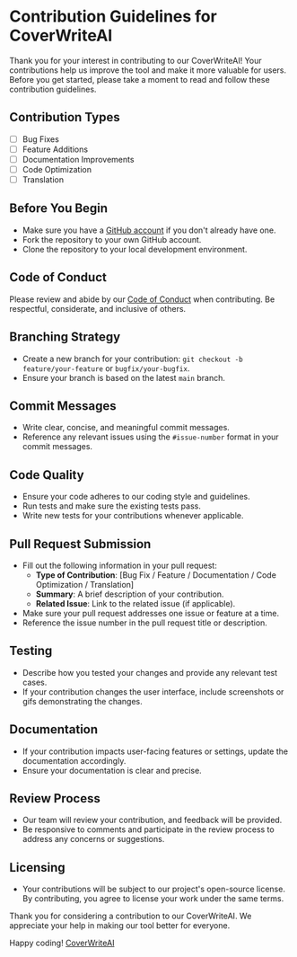# Contribution Guidelines for CoverWriteAI

Thank you for your interest in contributing to our CoverWriteAI! Your contributions help us improve the tool and make it more valuable for users. Before you get started, please take a moment to read and follow these contribution guidelines.

## Contribution Types
- [ ] Bug Fixes
- [ ] Feature Additions
- [ ] Documentation Improvements
- [ ] Code Optimization
- [ ] Translation

## Before You Begin
- Make sure you have a [GitHub account](https://github.com/signup) if you don't already have one.
- Fork the repository to your own GitHub account.
- Clone the repository to your local development environment.

## Code of Conduct
Please review and abide by our [Code of Conduct](link-to-code-of-conduct) when contributing. Be respectful, considerate, and inclusive of others.

## Branching Strategy
- Create a new branch for your contribution: `git checkout -b feature/your-feature` or `bugfix/your-bugfix`.
- Ensure your branch is based on the latest `main` branch.

## Commit Messages
- Write clear, concise, and meaningful commit messages.
- Reference any relevant issues using the `#issue-number` format in your commit messages.

## Code Quality
- Ensure your code adheres to our coding style and guidelines.
- Run tests and make sure the existing tests pass.
- Write new tests for your contributions whenever applicable.

## Pull Request Submission
- Fill out the following information in your pull request:
  - **Type of Contribution**: [Bug Fix / Feature / Documentation / Code Optimization / Translation]
  - **Summary**: A brief description of your contribution.
  - **Related Issue**: Link to the related issue (if applicable).
- Make sure your pull request addresses one issue or feature at a time.
- Reference the issue number in the pull request title or description.

## Testing
- Describe how you tested your changes and provide any relevant test cases.
- If your contribution changes the user interface, include screenshots or gifs demonstrating the changes.

## Documentation
- If your contribution impacts user-facing features or settings, update the documentation accordingly.
- Ensure your documentation is clear and precise.

## Review Process
- Our team will review your contribution, and feedback will be provided.
- Be responsive to comments and participate in the review process to address any concerns or suggestions.

## Licensing
- Your contributions will be subject to our project's open-source license. By contributing, you agree to license your work under the same terms.

Thank you for considering a contribution to our CoverWriteAI. We appreciate your help in making our tool better for everyone.

Happy coding!
[CoverWriteAI](https://coverwrite.vercel.app/)
